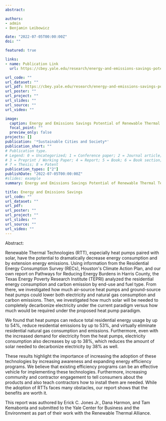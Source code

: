 ```yaml
---
abstract: 

authors:
- admin
- Benjamin Leibowicz

date: "2022-07-05T00:00:00Z"
doi: ""

featured: true

links:
- name: Publication Link
  url: https://cbey.yale.edu/research/energy-and-emissions-savings-potential-of-renewable-thermal-technologies-in-houston-texas

url_code: ""
url_dataset: ""
url_pdf: https://cbey.yale.edu/research/energy-and-emissions-savings-potential-of-renewable-thermal-technologies-in-houston-texas
url_poster: ""
url_project: ""
url_slides: ""
url_source: ""
url_video: ""

image:
  caption: Energy and Emissions Savings Potential of Renewable Thermal Technologies in Houston, Texas
  focal_point: ""
  preview_only: false
projects: []
publication: '*Sustainable Cities and Society*'
publication_short: ""
# Publication type.
# Legend: 0 = Uncategorized; 1 = Conference paper; 2 = Journal article;
# 3 = Preprint / Working Paper; 4 = Report; 5 = Book; 6 = Book section;
# 7 = Thesis; 8 = Patent
publication_types: ["2"]
publishDate: "2022-07-05T00:00:00Z"
#slides: example
summary: Energy and Emissions Savings Potential of Renewable Thermal Technologies in Houston, Texas

title: Energy and Emissions Savings
url_code: ""
url_dataset: ""
url_pdf: 
url_poster: ""
url_project: ""
url_slides: ""
url_source: ""
url_video: ""
---
```


Abstract:

Renewable Thermal Technologies (RTT), especially heat pumps paired with solar, have the potential to dramatically decrease energy consumption and by extension energy emissions. Using information from the Residential Energy Consumption Survey (RECs), Houston's Climate Action Plan, and our own report on Pathways for Reducing Energy Burdens in Harris County, the Texas Energy Poverty Research Institute (TEPRI) analyzed the residential energy consumption and carbon emission by end-use and fuel type. From there, we investigated how much air-source heat pumps and ground-source heat pumps could lower both electricity and natural gas consumption and carbon emissions. Then, we investigated how much solar will be needed to completely decarbonize electricity under the current paradigm versus how much would be required under the proposed heat pump paradigm.

We found that heat pumps can reduce total residential energy usage by up to 54%, reduce residential emissions by up to 53%, and virtually eliminate residential natural gas consumption and emissions. Furthermore, even with the increased demand for electricity from the heat pumps, electricity consumption also decreases by up to 38%, which reduces the amount of solar needed to decarbonize electricity by 38% as well.

These results highlight the importance of increasing the adoption of these technologies by increasing awareness and expanding energy efficiency programs. We believe that existing efficiency programs can be an effective vehicle for implementing these technologies. Furthermore, increasing community and contractor engagement to tell consumers about the products and also teach contractors how to install them are needed. While the adoption of RTTs faces many obstacles, our report shows that the benefits are worth it.

This report was authored by Erick C. Jones Jr., Dana Harmon, and Tam Kemabonta and submitted to the Yale Center for Business and the Environment as part of their work with the Renewable Thermal Alliance.

